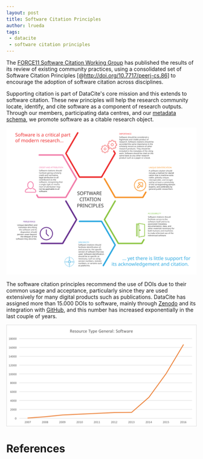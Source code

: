 ```yaml
---
layout: post
title: Software Citation Principles
author: lrueda
tags:
 - datacite
 - software citation principles
---
```


The [FORCE11 Software Citation Working Group](https://www.force11.org/group/software-citation-working-group) has published the results of its review of existing community practices, using a consolidated set of Software Citation Principles [@http://doi.org/10.7717/peerj-cs.86] to encourage the adoption of software citation across disciplines.

Supporting citation is part of DataCite's core mission and this extends to software citation. These new principles will help the research community locate, identify, and cite software as a component of research outputs. Through our members, participating data centres, and our [metadata schema](http://schema.datacite.org), we promote software as a citable research object. 

![](/assets/images/2016/09/scp.svg)

The software citation principles recommend the use of DOIs due to their common usage and acceptance, particularly since they are used extensively for many digital products such as publications. DataCite has assigned more than 15.000 DOIs to software, mainly through [Zenodo](http://zenodo.org) and its integration with [GitHub](http://github.com), and this number has increased exponentially in the last couple of years.

![](/assets/images/2016/09/software.png)

# References
